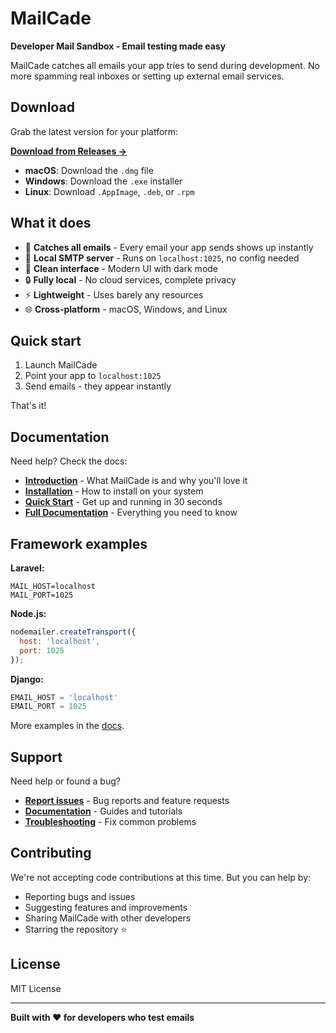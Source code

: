 # MailCade

**Developer Mail Sandbox - Email testing made easy**

MailCade catches all emails your app tries to send during development. No more spamming real inboxes or setting up external email services.

## Download

Grab the latest version for your platform:

**[Download from Releases →](https://github.com/olakunlevpn/MailCade/releases)**

- **macOS**: Download the `.dmg` file
- **Windows**: Download the `.exe` installer
- **Linux**: Download `.AppImage`, `.deb`, or `.rpm`

## What it does

- 📧 **Catches all emails** - Every email your app sends shows up instantly
- 🚀 **Local SMTP server** - Runs on `localhost:1025`, no config needed
- 🎨 **Clean interface** - Modern UI with dark mode
- 🔒 **Fully local** - No cloud services, complete privacy
- ⚡ **Lightweight** - Uses barely any resources
- 🌐 **Cross-platform** - macOS, Windows, and Linux

## Quick start

1. Launch MailCade
2. Point your app to `localhost:1025`
3. Send emails - they appear instantly

That's it!

## Documentation

Need help? Check the docs:

- **[Introduction](docs/docs/introduction.md)** - What MailCade is and why you'll love it
- **[Installation](docs/docs/getting-started/installation.md)** - How to install on your system
- **[Quick Start](docs/docs/getting-started/quickstart.md)** - Get up and running in 30 seconds
- **[Full Documentation](docs/docs/toc.md)** - Everything you need to know

## Framework examples

**Laravel:**
```env
MAIL_HOST=localhost
MAIL_PORT=1025
```

**Node.js:**
```javascript
nodemailer.createTransport({
  host: 'localhost',
  port: 1025
});
```

**Django:**
```python
EMAIL_HOST = 'localhost'
EMAIL_PORT = 1025
```

More examples in the [docs](docs/docs/usage/sending-emails.md).

## Support

Need help or found a bug?

- **[Report issues](https://github.com/olakunlevpn/MailCade/issues)** - Bug reports and feature requests
- **[Documentation](docs/docs/introduction.md)** - Guides and tutorials
- **[Troubleshooting](docs/docs/advanced/troubleshooting.md)** - Fix common problems

## Contributing

We're not accepting code contributions at this time. But you can help by:

- Reporting bugs and issues
- Suggesting features and improvements
- Sharing MailCade with other developers
- Starring the repository ⭐

## License

MIT License

---

**Built with ❤️ for developers who test emails**
